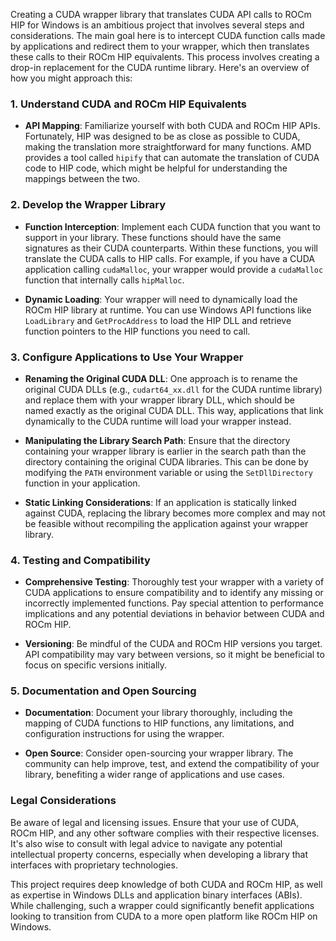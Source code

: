 Creating a CUDA wrapper library that translates CUDA API calls to ROCm HIP for Windows is an ambitious project that involves several steps and considerations. The main goal here is to intercept CUDA function calls made by applications and redirect them to your wrapper, which then translates these calls to their ROCm HIP equivalents. This process involves creating a drop-in replacement for the CUDA runtime library. Here's an overview of how you might approach this:

### 1. **Understand CUDA and ROCm HIP Equivalents**

- **API Mapping**: Familiarize yourself with both CUDA and ROCm HIP APIs. Fortunately, HIP was designed to be as close as possible to CUDA, making the translation more straightforward for many functions. AMD provides a tool called `hipify` that can automate the translation of CUDA code to HIP code, which might be helpful for understanding the mappings between the two.

### 2. **Develop the Wrapper Library**

- **Function Interception**: Implement each CUDA function that you want to support in your library. These functions should have the same signatures as their CUDA counterparts. Within these functions, you will translate the CUDA calls to HIP calls. For example, if you have a CUDA application calling `cudaMalloc`, your wrapper would provide a `cudaMalloc` function that internally calls `hipMalloc`.

- **Dynamic Loading**: Your wrapper will need to dynamically load the ROCm HIP library at runtime. You can use Windows API functions like `LoadLibrary` and `GetProcAddress` to load the HIP DLL and retrieve function pointers to the HIP functions you need to call.

### 3. **Configure Applications to Use Your Wrapper**

- **Renaming the Original CUDA DLL**: One approach is to rename the original CUDA DLLs (e.g., `cudart64_xx.dll` for the CUDA runtime library) and replace them with your wrapper library DLL, which should be named exactly as the original CUDA DLL. This way, applications that link dynamically to the CUDA runtime will load your wrapper instead.

- **Manipulating the Library Search Path**: Ensure that the directory containing your wrapper library is earlier in the search path than the directory containing the original CUDA libraries. This can be done by modifying the `PATH` environment variable or using the `SetDllDirectory` function in your application.

- **Static Linking Considerations**: If an application is statically linked against CUDA, replacing the library becomes more complex and may not be feasible without recompiling the application against your wrapper library.

### 4. **Testing and Compatibility**

- **Comprehensive Testing**: Thoroughly test your wrapper with a variety of CUDA applications to ensure compatibility and to identify any missing or incorrectly implemented functions. Pay special attention to performance implications and any potential deviations in behavior between CUDA and ROCm HIP.

- **Versioning**: Be mindful of the CUDA and ROCm HIP versions you target. API compatibility may vary between versions, so it might be beneficial to focus on specific versions initially.

### 5. **Documentation and Open Sourcing**

- **Documentation**: Document your library thoroughly, including the mapping of CUDA functions to HIP functions, any limitations, and configuration instructions for using the wrapper.

- **Open Source**: Consider open-sourcing your wrapper library. The community can help improve, test, and extend the compatibility of your library, benefiting a wider range of applications and use cases.

### Legal Considerations

Be aware of legal and licensing issues. Ensure that your use of CUDA, ROCm HIP, and any other software complies with their respective licenses. It's also wise to consult with legal advice to navigate any potential intellectual property concerns, especially when developing a library that interfaces with proprietary technologies.

This project requires deep knowledge of both CUDA and ROCm HIP, as well as expertise in Windows DLLs and application binary interfaces (ABIs). While challenging, such a wrapper could significantly benefit applications looking to transition from CUDA to a more open platform like ROCm HIP on Windows.
